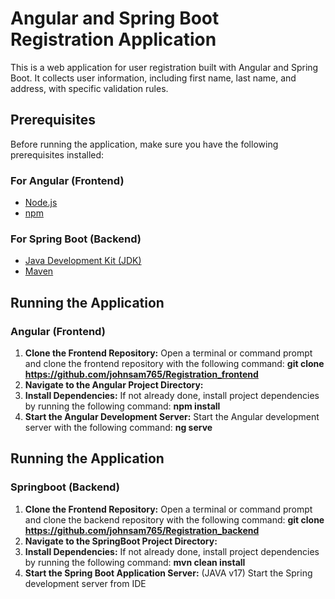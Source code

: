 # Angular and Spring Boot Registration Application

This is a web application for user registration built with Angular and Spring Boot. It collects user information, including first name, last name, and address, with specific validation rules.

## Prerequisites

Before running the application, make sure you have the following prerequisites installed:

### For Angular (Frontend)

- [Node.js](https://nodejs.org/)
- [npm](https://www.npmjs.com/)

### For Spring Boot (Backend)

- [Java Development Kit (JDK)](https://www.oracle.com/java/technologies/javase-downloads.html)
- [Maven](https://maven.apache.org/)

## Running the Application

### Angular (Frontend)

1. **Clone the Frontend Repository:**
   Open a terminal or command prompt and clone the frontend repository with the following command:
   **git clone https://github.com/johnsam765/Registration_frontend**
2. **Navigate to the Angular Project Directory:**
3. **Install Dependencies:**
   If not already done, install project dependencies by running the following command:
   **npm install**
4. **Start the Angular Development Server:**
   Start the Angular development server with the following command:
   **ng serve**

## Running the Application

### Springboot (Backend)

1. **Clone the Frontend Repository:**
   Open a terminal or command prompt and clone the backend repository with the following command:
   **git clone https://github.com/johnsam765/Registration_backend**
2. **Navigate to the SpringBoot Project Directory:**
3. **Install Dependencies:**
   If not already done, install project dependencies by running the following command:
   **mvn clean install**
4. **Start the Spring Boot Application Server:** (JAVA v17)
   Start the Spring development server from IDE
